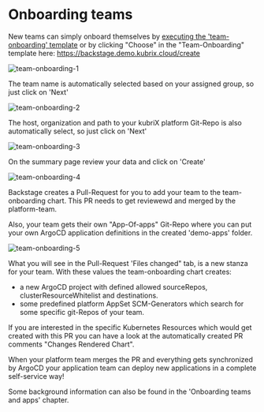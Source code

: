 # Onboarding teams

New teams can simply onboard themselves by [executing the 'team-onboarding' template](https://backstage.demo.kubrix.cloud/create/templates/default/team-onboarding) or by clicking "Choose" in the "Team-Onboarding" template here: https://backstage.demo.kubrix.cloud/create

![team-onboarding-1](https://github.com/user-attachments/assets/35f22ccc-f9f9-47f0-8641-d63c7234a817)

The team name is automatically selected based on your assigned group, so just click on 'Next'

![team-onboarding-2](https://github.com/user-attachments/assets/eee9956f-92c9-45b0-8799-4adc0625dc5b)

The host, organization and path to your kubriX platform Git-Repo is also automatically select, so just click on 'Next'

![team-onboarding-3](https://github.com/user-attachments/assets/da290374-545a-4777-aa50-a105ffaff3d6)

On the summary page review your data and click on 'Create'

![team-onboarding-4](https://github.com/user-attachments/assets/7b3547b5-0d81-4f71-b482-fcb22180d939)

Backstage creates a Pull-Request for you to add your team to the team-onboarding chart. This PR needs to get reviewewd and merged by the platform-team.

Also, your team gets their own "App-Of-apps" Git-Repo where you can put your own ArgoCD application definitions in the created 'demo-apps' folder.

![team-onboarding-5](https://github.com/user-attachments/assets/8571cd52-85e6-469b-8640-a70f5518c294)

What you will see in the Pull-Request 'Files changed" tab, is a new stanza for your team.
With these values the team-onboarding chart creates:

* a new ArgoCD project with defined allowed sourceRepos, clusterResourceWhitelist and destinations.
* some predefined platform AppSet SCM-Generators which search for some specific git-Repos of your team.

If you are interested in the specific Kubernetes Resources which would get created with this PR
you can have a look at the automatically created PR comments "Changes Rendered Chart".

When your platform team merges the PR and everything gets synchronized by ArgoCD 
your application team can deploy new applications in a complete self-service way!

Some background information can also be found in the 'Onboarding teams and apps' chapter.


